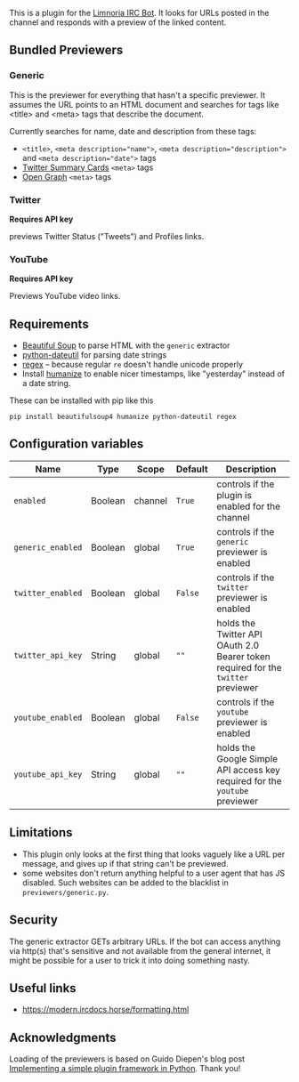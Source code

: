 This is a plugin for the [Limnoria IRC Bot](https://github.com/ProgVal/Limnoria). It looks for URLs posted in the channel and responds with a preview of the linked content.

## Bundled Previewers

### Generic

This is the previewer for everything that hasn't a specific previewer.
It assumes the URL points to an HTML document and searches for tags
like \<title\> and \<meta\> tags that describe the document.

Currently searches for name, date and description from these tags:
* `<title>`, `<meta description="name">`, `<meta description="description">` and `<meta description="date">` tags
* [Twitter Summary Cards](https://developer.twitter.com/en/docs/twitter-for-websites/cards/overview/summary) `<meta>` tags
* [Open Graph](https://ogp.me/) `<meta>` tags


### Twitter
**Requires API key**

previews Twitter Status ("Tweets") and Profiles links.

### YouTube
**Requires API key**

Previews YouTube video links.

## Requirements

* [Beautiful Soup](https://www.crummy.com/software/BeautifulSoup/) to parse HTML with the `generic` extractor
* [python-dateutil](https://github.com/dateutil/dateutil/) for parsing date strings
* [regex](https://bitbucket.org/mrabarnett/mrab-regex/src/hg/) – because regular `re` doesn't handle unicode properly
* Install [humanize](https://github.com/jmoiron/humanize/) to enable nicer timestamps, like "yesterday" instead of a date string.

These can be installed with pip like this

    pip install beautifulsoup4 humanize python-dateutil regex


## Configuration variables
| Name              | Type    | Scope   | Default | Description                                                                       |
|-------------------|---------|---------|---------|-----------------------------------------------------------------------------------|
| `enabled`         | Boolean | channel | `True`  | controls if the plugin is enabled for the channel                                 |
| `generic_enabled` | Boolean | global  | `True`  | controls if the `generic` previewer is enabled                                    |
| `twitter_enabled` | Boolean | global  | `False` | controls if the `twitter` previewer is enabled                                    |
| `twitter_api_key` | String  | global  | `""`    | holds the Twitter API OAuth 2.0 Bearer token required for the `twitter` previewer |
| `youtube_enabled` | Boolean | global  | `False` | controls if the `youtube` previewer is enabled                                    |
| `youtube_api_key` | String  | global  | `""`    | holds the Google Simple API access key required for the `youtube` previewer       |

## Limitations

* This plugin only looks at the first thing that looks vaguely like a URL per message, and gives up if that string can't be previewed.
* some websites don't return anything helpful to a user agent that has JS disabled. Such websites can be added to the blacklist in `previewers/generic.py`.

## Security

The generic extractor GETs arbitrary URLs.
If the bot can access anything via http(s) that's sensitive and not available
from the general internet, it might be possible for a user to trick it into doing something nasty.

## Useful links

* https://modern.ircdocs.horse/formatting.html

## Acknowledgments

Loading of the previewers is based on Guido Diepen's blog post [Implementing a simple plugin framework in Python](https://www.guidodiepen.nl/2019/02/implementing-a-simple-plugin-framework-in-python/). Thank you!
